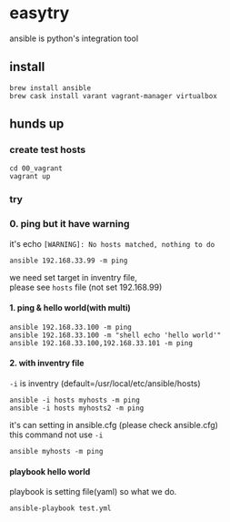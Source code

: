 # easytry

ansible is python's integration tool

## install

```
brew install ansible
brew cask install varant vagrant-manager virtualbox
```

## hunds up

### create test hosts

```
cd 00_vagrant
vagrant up
```

### try

### 0. ping but it have warning

it's echo `[WARNING]: No hosts matched, nothing to do`

```
ansible 192.168.33.99 -m ping
```

we need set target in inventry file,  
please see `hosts` file (not set 192.168.99)

#### 1. ping & hello world(with multi)

```
ansible 192.168.33.100 -m ping
ansible 192.168.33.100 -m "shell echo 'hello world'"
ansible 192.168.33.100,192.168.33.101 -m ping
```

#### 2. with inventry file

`-i` is inventry (default=/usr/local/etc/ansible/hosts)

```
ansible -i hosts myhosts -m ping
ansible -i hosts myhosts2 -m ping
```

it's can setting in ansible.cfg (please check ansible.cfg)  
this command not use `-i`

```
ansible myhosts -m ping
```

#### playbook hello world

playbook is setting file(yaml) so what we do.

```
ansible-playbook test.yml
```


